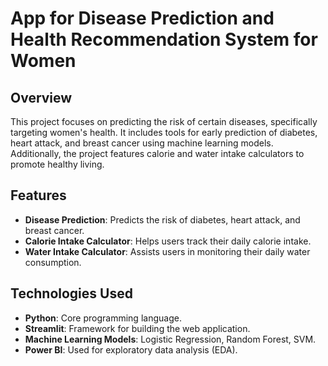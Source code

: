 # App for Disease Prediction and Health Recommendation System for Women

## Overview
This project focuses on predicting the risk of certain diseases, specifically targeting women's health. It includes tools for early prediction of diabetes, heart attack, and breast cancer using machine learning models. Additionally, the project features calorie and water intake calculators to promote healthy living.

## Features
- **Disease Prediction**: Predicts the risk of diabetes, heart attack, and breast cancer.
- **Calorie Intake Calculator**: Helps users track their daily calorie intake.
- **Water Intake Calculator**: Assists users in monitoring their daily water consumption.

## Technologies Used
- **Python**: Core programming language.
- **Streamlit**: Framework for building the web application.
- **Machine Learning Models**: Logistic Regression, Random Forest, SVM.
- **Power BI**: Used for exploratory data analysis (EDA).
